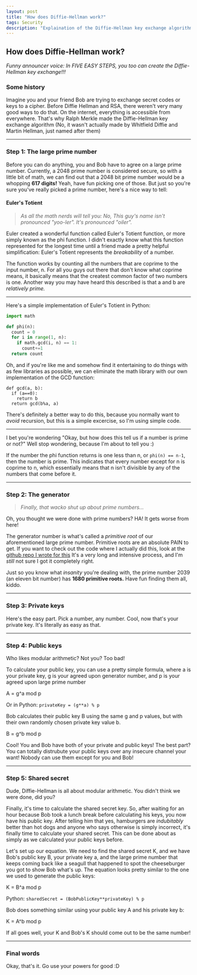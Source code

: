 ```yaml
---
layout: post
title: "How does Diffie-Hellman work?"
tags: Security
description: "Explaination of the Diffie-Hellman key exchange algorithm"
---
```

## How does Diffie-Hellman work?

*Funny announcer voice: In FIVE EASY STEPS, you too can create the Diffie-Hellman key exchange!!!*

### Some history
Imagine you and your friend Bob are trying to exchange secret codes or keys to a cipher. Before Diffie Hellman and RSA, there weren't very many good ways to do that. On the internet, everything is accessible from everywhere. That's why Ralph Merkle made the Diffie-Hellman key exchange algorithm (No, it wasn't actually made by Whitfield Diffie and Martin Hellman, just named after them)

___

### Step 1: The large prime number
Before you can do anything, you and Bob have to agree on a large prime number. Currently, a 2048 prime number is considered secure, so with a little bit of math, we can find out that a 2048 bit prime number would be a whopping **617 digits!** Yeah, have fun picking one of those. But just so you're sure you've really picked a prime number, here's a nice way to tell:

#### Euler's Totient
> *As all the math nerds will tell you: No, This guy's name isn't pronounced "yoo-ler". It's pronounced "oiler".*

Euler created a wonderful function called Euler's Totient function, or more simply known as the phi function. I didn't exactly know what this function represented for the longest time until a friend made a pretty helpful simplification: Euler's Totient represents the *breakability* of a number. 

The function works by counting all the numbers that are coprime to the input number, n. For all you guys out there that don't know what coprime means, it basically means that the createst common factor of two numbers is one. Another way you may have heard this described is that a and b are *relatively prime.*

___

Here's a simple implementation of Euler's Totient in Python:

``` python
import math

def phi(n):
  count = 0
  for i in range(1, n):
    if math.gcd(i, n) == 1:
      count+=1
  return count
```
Oh, and if you're like me and somehow find it entertaining to do things with as few libraries as possible, we can eliminate the math library with our own implementation of the GCD function:
```
def gcd(a, b):
  if (a==0):
    return b
  return gcd(b%a, a)
```
There's definitely a better way to do this, because you normally want to *avoid* recursion, but this is a simple excercise, so I'm using simple code.

___

I bet you're wondering "Okay, but how does this tell us if a number is prime or not?" Well stop wondering, because I'm about to tell you :)

If the number the phi function returns is one less than n, or ```phi(n) == n-1```, then the number is prime. This indicates that every number except for n is coprime to n, which essentially means that n 
isn't divisible by any of the numbers that come before it.

___

### Step 2: The generator
> *Finally, that wacko shut up about prime numbers...*

Oh, you thought we were done with prime numbers? HA! It gets worse from here!

The generator number is what's called a *primitive root* of our aforementioned large prime number. Primitive roots are an absolute PAIN to get. If you want to check out the code where I actually did this, look at the [github repo I wrote for this](https://github.com/Blooper7/Diffie-Hellman) It's a very long and intensive process, and I'm *still* not sure I got it completely right.

Just so you know what *insanity* you're dealing with, the prime number 2039 (an eleven bit number) has **1680 primitive roots.** Have fun finding them all, kiddo.

___

### Step 3: Private keys
Here's the easy part. Pick a number, any number. Cool, now that's your private key. It's literally as easy as that.

___

### Step 4: Public keys
Who likes modular arithmetic? Not you? Too bad!

To calculate your public key, you can use a pretty simple formula, where a is your private key, g is your agreed upon generator number, and p is your agreed upon large prime number

A = g^a mod p

Or in Python:  `privateKey = (g**a) % p`

Bob calculates their public key B using the same g and p values, but with their own randomly chosen private key value b.

B = g^b mod p

Cool! You and Bob have both of your private and public keys! The best part? You can totally distrubute your public keys over any insecure channel your want! Nobody can use them except for you and Bob!

___

### Step 5: Shared secret
Dude, Diffie-Hellman is all about modular arithmetic. You didn't think we were done, did you?

Finally, it's time to calculate the shared secret key. So, after waiting for an hour because Bob took a lunch break before calculating his keys, you now have his public key. After telling him that yes, hamburgers are *indubitably* better than hot dogs and anyone who says otherwise is simply incorrect, it's finally time to calculate your shared secret. This can be done about as simply as we calculated your public keys before.

Let's set up our equation. We need to find the shared secret K, and we have Bob's public key B, your private key a, and the large prime number that keeps coming back like a seagull that happened to spot the cheeseburger you got to show Bob what's up. The equation looks pretty similar to the one we used to generate the public keys:

K = B^a mod p

Python: ```sharedSecret = (BobPublicKey**privateKey) % p```

Bob does something similar using your public key A and his private key b:

K = A^b mod p

If all goes well, your K and Bob's K should come out to be the same number!

___

### Final words
Okay, that's it. Go use your powers for good :D
